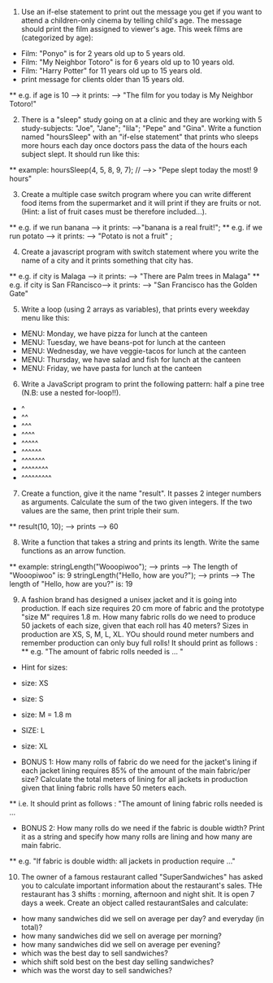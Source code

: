  1. Use an if-else statement to print out the message you get if you want to attend a children-only cinema by telling child's age. The message should print the film assigned to viewer's age. This week films are (categorized by age):
 
 * Film: "Ponyo" is for 2 years old up to 5 years old. 
 * Film: "My Neighbor Totoro" is for 6 years old up to 10 years old.
 * Film: "Harry Potter" for 11 years old up to 15 years old.
 * print message for clients older than 15 years old.

 ** e.g. if age is 10 --> it prints: -->  "The film for you today is My Neighbor Totoro!"


2. There is a "sleep" study going on at a clinic and they are working with 5 study-subjects: "Joe", "Jane"; "lila"; "Pepe" and  "Gina". Write a function named "hoursSleep" with an "if-else statement" that prints who sleeps more hours each day once doctors pass the data of the hours each subject slept. It should run like this:

** example: 
hoursSleep(4, 5, 8, 9, 7); // -->> "Pepe slept today the most! 9 hours"

  
   
3. Create a multiple case switch program where you can write different food items from the supermarket and it will print if they are fruits or not. (Hint: a list of fruit cases must be therefore included...).

** e.g. if we run banana --> it prints: -->"banana is a real fruit!";
** e.g. if we run potato --> it prints: --> "Potato is not a fruit" ;        


4. Create a javascript program with switch statement where you write the name of a city and it prints something that city has. 

** e.g. if city is Malaga --> it prints: --> "There are Palm trees in Malaga"
** e.g. if city is San FRancisco--> it prints: --> "San Francisco has the Golden Gate"



5. Write a loop (using 2 arrays as variables), that prints every weekday menu like this: 
   
* MENU: Monday, we have pizza for lunch at the canteen
* MENU: Tuesday, we have beans-pot for lunch at the canteen
* MENU: Wednesday, we have veggie-tacos for lunch at the canteen
* MENU: Thursday, we have salad and fish for lunch at the canteen
* MENU: Friday, we have pasta for lunch at the canteen


6. Write a JavaScript program to print the following pattern: half a pine tree (N.B: use a nested for-loop!!).

* ^
* ^^
* ^^^
* ^^^^
* ^^^^^
* ^^^^^^
* ^^^^^^^
* ^^^^^^^^
* ^^^^^^^^^



7. Create a function, give it the name "result". It passes 2 integer numbers as arguments. Calculate the sum of the two given integers. If the two values are the same, then print triple their sum. 

** result(10, 10);  --> prints --> 60


8. Write a function that takes a string and prints its length. Write the same functions as an arrow function.

** example:
stringLength("Wooopiwoo"); --> prints --> The length of "Wooopiwoo" is: 9
stringLength("Hello, how are you?"); --> prints --> The length of "Hello, how are you?" is: 19

9. A fashion brand has designed a unisex jacket and it is going into production. If each size requires 20 cm more of fabric and the prototype "size M" requires 1.8 m. How many fabric rolls do we need to produce 50 jackets of each size, given that each roll has 40 meters? Sizes in production are XS, S, M, L, XL. YOu should round meter numbers and remember production can only buy full rolls!
 It should print as follows :
** e.g.  "The amount of fabric rolls needed is ... "
 
* Hint for sizes:
*   size: XS
*   size: S
*   size: M = 1.8 m
*   SIZE: L
*   size: XL


* BONUS 1: How many rolls of fabric do we need for the jacket's lining if each jacket lining requires 85% of the amount of the main fabric/per size? Calculate the total meters of lining for all jackets in production given that lining fabric rolls have 50 meters each. 

** i.e. It should print as follows : "The  amount of lining fabric rolls needed is ...


* BONUS 2: How many rolls do we need if the fabric is double width? Print it as a string and specify how many rolls are lining and how many are main fabric.

** e.g. "If fabric is double width: all jackets in production require ..."



10. The owner of a famous restaurant called "SuperSandwiches" has asked you to calculate important information about the restaurant's sales. THe restaurant has 3 shifts : morning, afternoon and night shit. It is open 7 days a week.
 Create an object called restaurantSales and calculate: 

* how many sandwiches did we sell on average per day? and everyday (in total)?
* how many sandwiches did we sell on average per morning?
* how many sandwiches did we sell on average per evening?
* which was the best day to sell sandwiches?
* which shift sold best on the best day selling sandwiches?
* which was the worst day to sell sandwiches?





  
